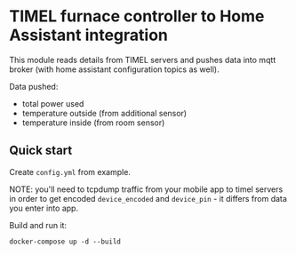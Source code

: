 # TIMEL furnace controller to Home Assistant integration

This module reads details from TIMEL servers and pushes data into mqtt broker
(with home assistant configuration topics as well).

Data pushed:

- total power used
- temperature outside (from additional sensor)
- temperature inside (from room sensor)

## Quick start

Create `config.yml` from example.

NOTE: you'll need to tcpdump traffic from your mobile app to timel servers
in order to get encoded `device_encoded` and `device_pin` - it differs
from data you enter into app.

Build and run it:

```
docker-compose up -d --build
```
